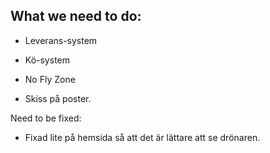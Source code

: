 ## What we need to do:

- Leverans-system

- Kö-system

- No Fly Zone

- Skiss på poster.



Need to be fixed:

- Fixad lite på hemsida så att det är lättare att se drönaren.

